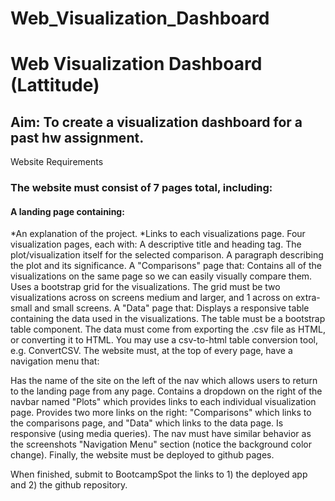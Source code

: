 # Web_Visualization_Dashboard

<h1><b>Web Visualization Dashboard (Lattitude)</h1></b>

<h2> Aim: To create a visualization dashboard for a past hw assignment. </h2>

<p>Website Requirements

<h3><b>The website must consist of 7 pages total, including:</h3></b>

<h4><b>A landing page containing:</h4></b>
  *An explanation of the project.
  *Links to each visualizations page.
Four visualization pages, each with:
A descriptive title and heading tag.
The plot/visualization itself for the selected comparison.
A paragraph describing the plot and its significance.
A "Comparisons" page that:
Contains all of the visualizations on the same page so we can easily visually compare them.
Uses a bootstrap grid for the visualizations.
The grid must be two visualizations across on screens medium and larger, and 1 across on extra-small and small screens.
A "Data" page that:
Displays a responsive table containing the data used in the visualizations.
The table must be a bootstrap table component.
The data must come from exporting the .csv file as HTML, or converting it to HTML. You may use a csv-to-html table conversion tool, e.g. ConvertCSV.
The website must, at the top of every page, have a navigation menu that:

Has the name of the site on the left of the nav which allows users to return to the landing page from any page.
Contains a dropdown on the right of the navbar named "Plots" which provides links to each individual visualization page.
Provides two more links on the right: "Comparisons" which links to the comparisons page, and "Data" which links to the data page.
Is responsive (using media queries). The nav must have similar behavior as the screenshots "Navigation Menu" section (notice the background color change).
Finally, the website must be deployed to github pages.

When finished, submit to BootcampSpot the links to 1) the deployed app and 2) the github repository.<p>
